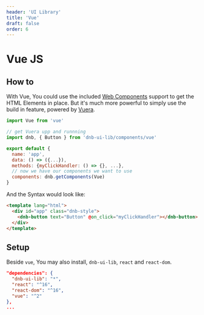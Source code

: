 ```yaml
---
header: 'UI Library'
title: 'Vue'
draft: false
order: 6
---
```


# Vue JS

## How to

With Vue, You could use the included [Web Components](/uilib/usage/first-steps/web-components) support to get the HTML Elements in place. But it's much more powerful to simply use the build in feature, powered by [Vuera](https://github.com/akxcv/vuera).

```js
import Vue from 'vue'

// get Vuera upp and runnning
import dnb, { Button } from 'dnb-ui-lib/components/vue'

export default {
  name: 'app',
  data: () => ({...}),
  methods: {myClickHandler: () => {}, ...},
  // now we have our components we want to use
  components: dnb.getComponents(Vue)
}
```

And the Syntax would look like:

```html
<template lang="html">
  <div id="app" class="dnb-style">
    <dnb-button text="Button" @on_click="myClickHandler"></dnb-button>
  </div>
</template>
```

## Setup

Beside `vue`, You may also install, `dnb-ui-lib`, `react` and `react-dom`.

```json
"dependencies": {
  "dnb-ui-lib": "*",
  "react": "^16",
  "react-dom": "^16",
  "vue": "^2"
},
...
```
